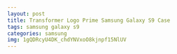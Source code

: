 ```yaml
---
layout: post
title: Transformer Logo Prime Samsung Galaxy S9 Case
tags: samsung galaxy s9
categories: samsung
img: 1gQDRcyU4DK_chdYNVxoO8kjnpf15NlUV
---
```

